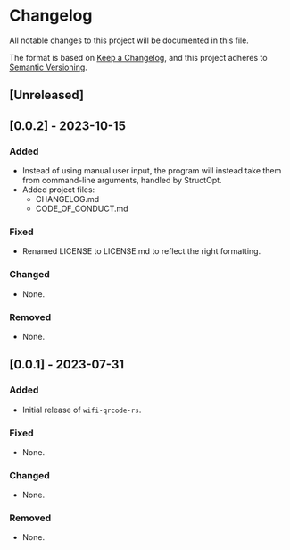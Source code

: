 # Changelog

All notable changes to this project will be documented in this file.

The format is based on [Keep a Changelog](https://keepachangelog.com/),
and this project adheres to [Semantic Versioning](https://semver.org/).

## \[Unreleased\]

## \[0.0.2\] - 2023-10-15

### Added

  - Instead of using manual user input, the program will instead take them from command-line arguments, handled by StructOpt.
  - Added project files:
      - CHANGELOG.md
      - CODE\_OF\_CONDUCT.md

### Fixed

  - Renamed LICENSE to LICENSE.md to reflect the right formatting.

### Changed

  - None.

### Removed

  - None.

## \[0.0.1\] - 2023-07-31

### Added

  - Initial release of `wifi-qrcode-rs`.

### Fixed

  - None.

### Changed

  - None.

### Removed

  - None.
